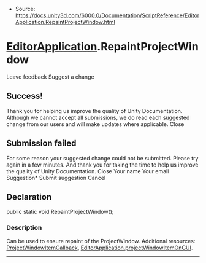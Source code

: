 * Source: https://docs.unity3d.com/6000.0/Documentation/ScriptReference/EditorApplication.RepaintProjectWindow.html

#  [EditorApplication](https://docs.unity3d.com/6000.0/Documentation/ScriptReference/EditorApplication.html).RepaintProjectWindow
Leave feedback
Suggest a change
## Success!
Thank you for helping us improve the quality of Unity Documentation. Although we cannot accept all submissions, we do read each suggested change from our users and will make updates where applicable.
Close
## Submission failed
For some reason your suggested change could not be submitted. Please <a>try again</a> in a few minutes. And thank you for taking the time to help us improve the quality of Unity Documentation.
Close
Your name Your email Suggestion* Submit suggestion
Cancel
## Declaration
public static void RepaintProjectWindow(); 
### Description
Can be used to ensure repaint of the ProjectWindow.
Additional resources: [ProjectWindowItemCallback](https://docs.unity3d.com/6000.0/Documentation/ScriptReference/EditorApplication.ProjectWindowItemCallback.html), [EditorApplication.projectWindowItemOnGUI](https://docs.unity3d.com/6000.0/Documentation/ScriptReference/EditorApplication-projectWindowItemOnGUI.html).
* * *
